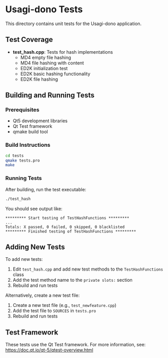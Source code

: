 # Usagi-dono Tests

This directory contains unit tests for the Usagi-dono application.

## Test Coverage

- **test_hash.cpp**: Tests for hash implementations
  - MD4 empty file hashing
  - MD4 file hashing with content
  - ED2K initialization test
  - ED2K basic hashing functionality
  - ED2K file hashing
  
## Building and Running Tests

### Prerequisites
- Qt5 development libraries
- Qt Test framework
- qmake build tool

### Build Instructions

```bash
cd tests
qmake tests.pro
make
```

### Running Tests

After building, run the test executable:

```bash
./test_hash
```

You should see output like:
```
********* Start testing of TestHashFunctions *********
...
Totals: X passed, 0 failed, 0 skipped, 0 blacklisted
********* Finished testing of TestHashFunctions *********
```

## Adding New Tests

To add new tests:

1. Edit `test_hash.cpp` and add new test methods to the `TestHashFunctions` class
2. Add the test method name to the `private slots:` section
3. Rebuild and run tests

Alternatively, create a new test file:
1. Create a new test file (e.g., `test_newfeature.cpp`)
2. Add the test file to `SOURCES` in `tests.pro`
3. Rebuild and run tests

## Test Framework

These tests use the Qt Test framework. For more information, see:
https://doc.qt.io/qt-5/qtest-overview.html

